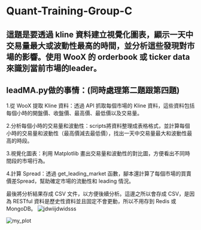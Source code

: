# Quant-Training-Group-C
## 這題是要透過 kline 資料建立視覺化圖表，顯示一天中交易量最大或波動性最高的時間，並分析這些發現對市場的影響。使用 WooX 的 orderbook 或 ticker data 來識別當前市場的leader。
## leadMA.py做的事情：(同時處理第二題跟第四題)
1.從 WooX 提取 Kline 資料：透過 API 抓取每個市場的 Kline 資料，這些資料包括每個小時的開盤價、收盤價、最高價、最低價以及交易量。

2.分析每個小時的交易量和波動性：scripts將資料整理成表格格式，並計算每個小時的交易量和波動性（最高價減去最低價），找出一天中交易量最大和波動性最高的時段。

3.視覺化圖表：利用 Matplotlib 畫出交易量和波動性的對比圖，方便看出不同時間段的市場行為。

4.計算 Spread：透過 get_leading_market 函數，腳本還計算了每個市場的買賣價差Spread，幫助確定市場的流動性和 leading 情況。

最後將分析結果存成 CSV 文件，以方便後續分析。這邊之所以會存成 CSV，是因為 RESTful 資料是歷史性資料並且固定不會更動，所以不用存到 Redis 或 MongoDB。
![jdwiijdwidsss](https://github.com/user-attachments/assets/98e14d2f-554c-42f5-9c33-dc4ba2e1680f)


![my_plot](https://github.com/user-attachments/assets/9279ae28-60c9-4973-83b7-dcb2b34c145b)
